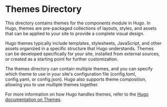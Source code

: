 # Themes Directory

This directory contains themes for the components module in Hugo. In Hugo, themes are pre-packaged collections of layouts, styles, and assets that can be applied to your site to provide a complete visual design.

Hugo themes typically include templates, stylesheets, JavaScript, and other assets organized in a specific structure that Hugo understands. Themes can be developed specifically for your site, installed from external sources, or created as a starting point for further customization.

The themes directory can contain multiple themes, and you can specify which theme to use in your site's configuration file (config.toml, config.yaml, or config.json). Hugo also supports theme composition, allowing you to use multiple themes together.

For more information on how Hugo handles themes, refer to the [Hugo documentation on Themes](https://gohugo.io/themes/).